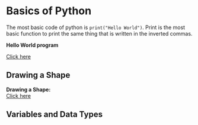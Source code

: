 # **Basics of Python**

The most basic code of python is `print("Hello World")`. Print is the most basic function to print the same thing that is written in the inverted commas.

**Hello World program**

[Click here](https://colab.research.google.com/drive/17iyRvpD_8vVVrrTHpapBe_jby_u-e01D)
## Drawing a Shape

**Drawing a Shape:**  
[Click here](https://colab.research.google.com/drive/1JrBxQCOitSCqH-Y7pX8Yu2KzejIEZFA?usp=sharing)

## Variables and Data Types
